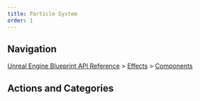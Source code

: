 ```yaml
---
title: Particle System
order: 1
---
```

## Navigation

[Unreal Engine Blueprint API Reference](https://dev.epicgames.com/documentation/en-us/unreal-engine/BlueprintAPI) > [Effects](https://dev.epicgames.com/documentation/en-us/unreal-engine/BlueprintAPI/Effects) > [Components](https://dev.epicgames.com/documentation/en-us/unreal-engine/BlueprintAPI/Effects/Components)

## Actions and Categories
